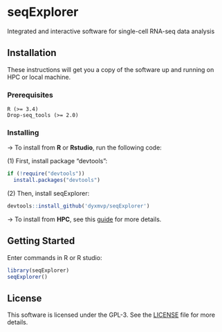 # seqExplorer
Integrated and interactive software for single-cell RNA-seq data analysis

## Installation

These instructions will get you a copy of the software up and running on HPC or local machine.

### Prerequisites

```
R (>= 3.4)
Drop-seq_tools (>= 2.0)
```

### Installing

-> To install from **R** or **Rstudio**, run the following code:

(1) First, install package “devtools”:
```R
if (!require("devtools"))
  install.packages("devtools")
```
(2) Then, install seqExplorer:
```R
devtools::install_github('dyxmvp/seqExplorer')
```
-> To install from **HPC**, see this [guide](HPC_installation_guide.md) for more details.

## Getting Started

Enter commands in R or R studio:

```R
library(seqExplorer)
seqExplorer()
```

## License

This software is licensed under the GPL-3. See the [LICENSE](LICENSE) file for more details.
